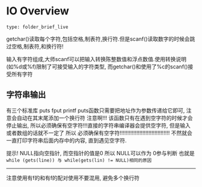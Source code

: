 # IO Overview
 
```ccard
type: folder_brief_live
```
 
getchar()读取每个字符,包括空格,制表符,换行符.但是scanf()读取数字的时候会跳过空格,制表符,和换行符!

输入有字符组成,大师scanf可以把输入转换陈整数值和浮点数值.使用转换说明(如%d或%f)限制了可接受输入的字符类型, 而getchar()和使用了%c的scanf()接受所有字符

## 字符串输出
有三个标准库 puts fput printf
puts函数只需要把地址作为参数传递给它即可, 注意会自动在其末尾添加一个换行符
注意啊!!! 该函数只有在遇到空字符的时候才会停止输出, 所以必须确保有空字符!!!直接的字符串编译器会提供空字符, 但是输入或者数组的话就不一定了 所以 必须确保有空字符!!!!!!!!!!!!!!!!!!!!!!!!!!!!!!!!!
不然就会一直打印字符串后面内存中的内容, 直到遇见空字符.

提示! NULL指向空指针,  而空指针的值是0
所以 NULL可以作为 0参与判断
也就是
`while (gets(line)) 与 while(gets(lin) != NULL)相同的原因`

----------------
注意使用有f的和有f的配对使用不要混用, 避免多个换行符